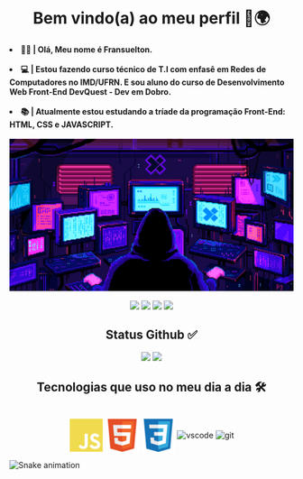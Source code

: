 <h1 align="center">Bem vindo(a) ao meu perfil 👋🌍</h1>

<strong>
  <li>🙋‍♂️ | Olá, Meu nome é Fransuelton.
<br>
<br>
  <li>💻 | Estou fazendo curso técnico de T.I com enfasê em Redes de Computadores no IMD/UFRN. E sou aluno do curso de Desenvolvimento Web Front-End DevQuest - Dev em Dobro.
<br>
<br>
  <li>📚 | Atualmente estou estudando a tríade da programação Front-End: HTML, CSS e JAVASCRIPT.
</strong>
<br>

<div align="center">
<br>
<img src="./src/pixel-jeff-matrix-s.gif" width=800 height=270>

  <a href="https://instagram.com/elton_batista19" target="_blank"><img src="https://img.shields.io/badge/-Instagram-%23E4405F?style=for-the-badge&logo=instagram&logoColor=white" target="_blank"></a>
  <a href = "mailto:elton6103@gmail.com">
  <img src="https://img.shields.io/badge/Gmail-D14836?style=for-the-badge&logo=gmail&logoColor=white" target="_blank" ></a>
  <a href="https://www.linkedin.com/in/fransuelton/" target="_blank"><img src="https://img.shields.io/badge/LinkedIn-0077B5?style=for-the-badge&logo=linkedin&logoColor=white" target="_blank"></a>
  <a href="https://steamcommunity.com/id/Fransuelton/"><img src="https://img.shields.io/badge/Steam-000000?style=for-the-badge&logo=steam&logoColor=white"></a>

<h2>Status Github ✅</h2>
      <img height="170em" src="https://github-readme-stats.vercel.app/api?username=fransuelton&show_icons=true&theme=dark&include_all_commits=true&count_private=true"/>
      <img height="170em" src="https://github-readme-stats.vercel.app/api/top-langs/?username=fransuelton&layout=compact&langs_count=7&theme=dark"/>

<br>

<h2>Tecnologias que uso no meu dia a dia 🛠️</h2>
  
  <br>
  <img align="center" alt="Js" width=60 src="https://raw.githubusercontent.com/devicons/devicon/master/icons/javascript/javascript-plain.svg">
  <img align="center" alt="HTML" width="60" src="https://raw.githubusercontent.com/devicons/devicon/master/icons/html5/html5-original.svg">
  <img align="center" alt="CSS"  width="60" src="https://raw.githubusercontent.com/devicons/devicon/master/icons/css3/css3-original.svg">
  <img align="center" alt="vscode" width="60" src="https://cdn.jsdelivr.net/gh/devicons/devicon/icons/vscode/vscode-original.svg" />
  <img align="center" alt="git" width=60 src="https://cdn.jsdelivr.net/gh/devicons/devicon/icons/git/git-original.svg" />

<br>
</div>

![Snake animation](https://github.com/fransuelton/fransuelton/blob/output/github-contribution-grid-snake.svg)
